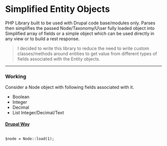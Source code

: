# Simplified Entity Objects

PHP Library built to be used with Drupal code base/modules only. Parses then simplifies the passed Node/Taxonomy/U\ser fully loaded object into Simplified array of fields or a simple object which can be used directly in any view or to build a rest response.

> I decided to write this library to reduce the need to write custom classes/methods around entities to get value from different types of fields associated with the Entity objects.

---

### Working

Consider a Node object with following fields associated with it.

- Boolean
- Integer
- Decimal
- List Integer/Decimal/Text

#### <ins>Drupal Way</ins>

```

$node = Node::load(1);

```